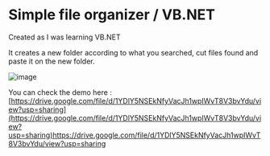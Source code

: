 # Simple file organizer / VB.NET

Created as I was learning VB.NET

It creates a new folder according to what you searched, cut files found and paste it on the new folder.

![image](https://github.com/undie-ying/file-organizer/assets/67304574/fcfcde88-9c19-4f15-af70-8165ba69e289)


You can check the demo here : [https://drive.google.com/file/d/1YDlY5NSEkNfyVacJh1wpIWvT8V3bvYdu/view?usp=sharing](https://drive.google.com/file/d/1YDlY5NSEkNfyVacJh1wpIWvT8V3bvYdu/view?usp=sharing)https://drive.google.com/file/d/1YDlY5NSEkNfyVacJh1wpIWvT8V3bvYdu/view?usp=sharing
